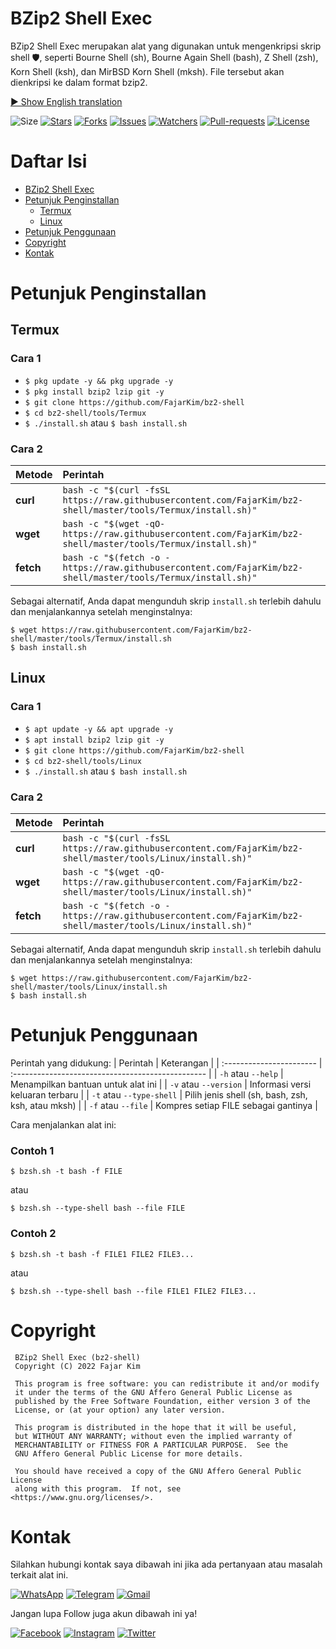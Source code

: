 # BZip2 Shell Exec
BZip2 Shell Exec merupakan alat yang digunakan untuk mengenkripsi skrip shell 🛡️, seperti Bourne Shell (sh), Bourne Again Shell (bash), Z Shell (zsh), Korn Shell (ksh), dan MirBSD Korn Shell (mksh). File tersebut akan dienkripsi ke dalam format bzip2.

[▶ Show English translation](https://github.com/FajarKim/bz2-shell/blob/master/README-EN.md)

![Size](https://img.shields.io/github/languages/code-size/FajarKim/bz2-shell?label=BZip2%20Shell%20Exec&style=flat-square&logo=github)
[![Stars](https://img.shields.io/github/stars/FajarKim/bz2-shell?label=Star&style=flat-square&color=red)](https://github.com/FajarKim/bz2-shell/stargazers/)
[![Forks](https://img.shields.io/github/forks/FajarKim/bz2-shell?label=Fork&style=flat-square&color=orange)](https://github.com/FajarKim/bz2-shell/network/members/)
[![Issues](https://img.shields.io/github/issues/FajarKim/bz2-shell?label=Issue&style=flat-square&color=blueviolet)](https://github.com/FajarKim/bz2-shell/issues/)
[![Watchers](https://img.shields.io/github/watchers/FajarKim/bz2-shell?label=Watch&style=flat-square&color=01ffd1)](https://github.com/FajarKim/bz2-shell/watchers/)
[![Pull-requests](https://img.shields.io/github/issues-pr/FajarKim/bz2-shell?label=Pull%20requests&style=flat-square&color=0000ff)](https://github.com/FajarKim/bz2-shell/pull/)
[![License](https://img.shields.io/github/license/FajarKim/bz2-shell?label=License&logo=gnu&style=flat-square)](https://www.gnu.org/licenses/agpl-3.0.html)

# Daftar Isi
- [BZip2 Shell Exec](https://github.com/FajarKim/bz2-shell#bzip2-shell-exec)
- [Petunjuk Penginstallan](https://github.com/FajarKim/bz2-shell#petunjuk-penginstallan)
  - [Termux](https://github.com/FajarKim/bz2-shell#termux)
  - [Linux](https://github.com/FajarKim/bz2-shell#linux)
- [Petunjuk Penggunaan](https://github.com/FajarKim/bz2-shell#petunjuk-penggunaan)
- [Copyright](https://github.com/FajarKim/bz2-shell#copyright)
- [Kontak](https://github.com/FajarKim/bz2-shell#kontak)

# Petunjuk Penginstallan
## Termux
### Cara 1
- `$ pkg update -y && pkg upgrade -y`
- `$ pkg install bzip2 lzip git -y`
- `$ git clone https://github.com/FajarKim/bz2-shell`
- `$ cd bz2-shell/tools/Termux`
- `$ ./install.sh` atau `$ bash install.sh`
### Cara 2
| Metode    | Perintah                                                                                                      |
| :-------- | :------------------------------------------------------------------------------------------------------------ |
| **curl**  | `bash -c "$(curl -fsSL https://raw.githubusercontent.com/FajarKim/bz2-shell/master/tools/Termux/install.sh)"` |
| **wget**  | `bash -c "$(wget -qO- https://raw.githubusercontent.com/FajarKim/bz2-shell/master/tools/Termux/install.sh)"`  |
| **fetch** | `bash -c "$(fetch -o - https://raw.githubusercontent.com/FajarKim/bz2-shell/master/tools/Termux/install.sh)"` |

Sebagai alternatif, Anda dapat mengunduh skrip `install.sh` terlebih dahulu dan menjalankannya setelah menginstalnya:
```text
$ wget https://raw.githubusercontent.com/FajarKim/bz2-shell/master/tools/Termux/install.sh
$ bash install.sh
```
## Linux
### Cara 1
- `$ apt update -y && apt upgrade -y`
- `$ apt install bzip2 lzip git -y`
- `$ git clone https://github.com/FajarKim/bz2-shell`
- `$ cd bz2-shell/tools/Linux`
- `$ ./install.sh` atau `$ bash install.sh`
### Cara 2
| Metode    | Perintah                                                                                                     |
| :-------- | :----------------------------------------------------------------------------------------------------------- |
| **curl**  | `bash -c "$(curl -fsSL https://raw.githubusercontent.com/FajarKim/bz2-shell/master/tools/Linux/install.sh)"` |
| **wget**  | `bash -c "$(wget -qO- https://raw.githubusercontent.com/FajarKim/bz2-shell/master/tools/Linux/install.sh)"`  |
| **fetch** | `bash -c "$(fetch -o - https://raw.githubusercontent.com/FajarKim/bz2-shell/master/tools/Linux/install.sh)"` |

Sebagai alternatif, Anda dapat mengunduh skrip `install.sh` terlebih dahulu dan menjalankannya setelah menginstalnya:
```text
$ wget https://raw.githubusercontent.com/FajarKim/bz2-shell/master/tools/Linux/install.sh
$ bash install.sh
```

# Petunjuk Penggunaan
Perintah yang didukung:
| Perintah                 | Keterangan                                        |
| :----------------------- | :------------------------------------------------ |
| `-h` atau `--help`       | Menampilkan bantuan untuk alat ini                |
| `-v` atau `--version`    | Informasi versi keluaran terbaru                  |
| `-t` atau `--type-shell` | Pilih jenis shell (sh, bash, zsh, ksh, atau mksh) |
| `-f` atau `--file`       | Kompres setiap FILE sebagai gantinya              |

Cara menjalankan alat ini:
### Contoh 1
```text
$ bzsh.sh -t bash -f FILE
```
atau
```text
$ bzsh.sh --type-shell bash --file FILE
```
### Contoh 2
```text
$ bzsh.sh -t bash -f FILE1 FILE2 FILE3...
```
atau
```text
$ bzsh.sh --type-shell bash --file FILE1 FILE2 FILE3...
```

# Copyright
```text
 BZip2 Shell Exec (bz2-shell)
 Copyright (C) 2022 Fajar Kim

 This program is free software: you can redistribute it and/or modify
 it under the terms of the GNU Affero General Public License as
 published by the Free Software Foundation, either version 3 of the
 License, or (at your option) any later version.

 This program is distributed in the hope that it will be useful,
 but WITHOUT ANY WARRANTY; without even the implied warranty of
 MERCHANTABILITY or FITNESS FOR A PARTICULAR PURPOSE.  See the
 GNU Affero General Public License for more details.

 You should have received a copy of the GNU Affero General Public License
 along with this program.  If not, see <https://www.gnu.org/licenses/>.
```

# Kontak
Silahkan hubungi kontak saya dibawah ini jika ada pertanyaan atau masalah terkait alat ini.

[![WhatsApp](https://img.shields.io/badge/WhatsApp-grey?style=plastic&color=202a33&logo=whatsapp)](https://wa.me/6285659850910?text=Hi) 
[![Telegram](https://img.shields.io/badge/Telegram-grey?style=plastic&color=202a33&logo=telegram)](https://t.me/FajarThea) 
[![Gmail](https://img.shields.io/badge/E%20Mail-grey?style=plastic&color=202a33&logo=gmail)](mailto:fajarrkim@gmail.com) 

Jangan lupa Follow juga akun dibawah ini ya!

[![Facebook](https://img.shields.io/badge/Facebook-grey?style=plastic&color=202a33&logo=facebook)](https://www.facebook.com/profile.php?id=100071979099290) 
[![Instagram](https://img.shields.io/badge/Instagram-grey?style=plastic&color=202a33&logo=instagram)](https://instagram.com/fajarkim_)
[![Twitter](https://img.shields.io/badge/Twitter-grey?style=plastic&color=202a33&logo=twitter)](https://twitter.com/fajarkim_)
